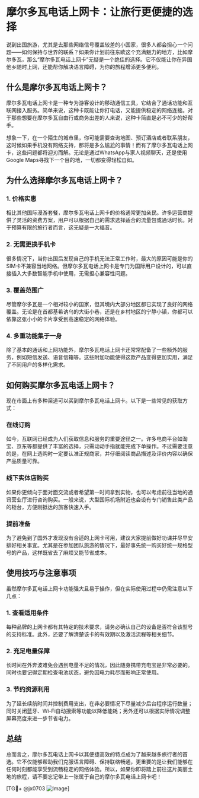 # 摩尔多瓦电话上网卡：让旅行更便捷的选择

说到出国旅游，尤其是去那些网络信号覆盖较差的小国家，很多人都会担心一个问题——如何保持与世界的联系？如果你计划前往东欧这个充满魅力的地方，比如摩尔多瓦，那么“摩尔多瓦电话上网卡”无疑是一个绝佳的选择。它不仅能让你在异国他乡随时上网，还能帮你解决语言障碍，为你的旅程增添更多便利。

## 什么是摩尔多瓦电话上网卡？

摩尔多瓦电话上网卡是一种专为游客设计的移动通信工具，它结合了通话功能和互联网接入服务。简单来说，这种卡既能让你打电话，又能提供稳定的网络连接。对于那些想要在摩尔多瓦自由行或商务出差的人来说，这种卡简直是必不可少的好帮手。

想象一下，在一个陌生的城市里，你可能需要查询地图、预订酒店或者联系朋友，这时候如果手机没有网络支持，那将是多么尴尬的事情！而有了摩尔多瓦电话上网卡，这些问题都将迎刃而解。无论是通过WhatsApp与家人视频聊天，还是使用Google Maps寻找下一个目的地，一切都变得轻松自如。

## 为什么选择摩尔多瓦电话上网卡？

### 1. **价格实惠**
相比其他国际漫游套餐，摩尔多瓦电话上网卡的价格通常更加亲民。许多运营商提供了灵活的资费方案，用户可以根据自己的需求选择适合的流量包或通话时长。对于预算有限的旅行者而言，这无疑是一大福音。

### 2. **无需更换手机卡**
很多情况下，当你出国后发现自己的手机无法正常工作时，最大的原因可能是你的SIM卡不兼容当地网络。但摩尔多瓦电话上网卡是专门为国际用户设计的，可以直接插入大多数智能手机中使用，无需担心兼容性问题。

### 3. **覆盖范围广**
尽管摩尔多瓦是一个相对较小的国家，但其境内大部分地区都已实现了良好的网络覆盖。无论是在首都基希讷乌的大街小巷，还是在乡村地区的宁静小镇，你都可以依靠这张小小的卡片享受到高速稳定的网络体验。

### 4. **多重功能集于一身**
除了基本的通话和上网功能外，摩尔多瓦电话上网卡还常常配备了一些额外的服务，例如短信发送、语音信箱等。这些附加功能使得这款产品变得更加实用，满足了不同用户的多样化需求。

## 如何购买摩尔多瓦电话上网卡？

现在市面上有多种渠道可以买到摩尔多瓦电话上网卡。以下是一些常见的获取方式：

### 在线订购
如今，互联网已经成为人们获取信息和服务的重要途径之一。许多电商平台如淘宝、京东等都提供了丰富的选择，只需动动手指就能完成下单操作。不过需要注意的是，在网上选购时一定要认准正规商家，并仔细阅读商品描述及评价内容以确保产品质量可靠。

### 线下实体店购买
如果你更倾向于面对面交流或者希望第一时间拿到实物，也可以考虑前往当地的通讯营业厅进行咨询购买。一般来说，大型国际机场附近也会设有专门销售此类产品的柜台，方便刚抵达的旅客快速入手。

### 提前准备
为了避免到了国外才发现没有合适的上网卡可用，建议大家提前做好功课并尽早安排好相关事宜。尤其是在参加团队旅游的情况下，最好事先统一购买好统一规格型号的产品，这样既省去了麻烦又能节省成本。

## 使用技巧与注意事项

虽然摩尔多瓦电话上网卡功能强大且易于操作，但在实际使用过程中仍需注意以下几点：

### 1. 查看适用条件
每种品牌的上网卡都有其特定的技术要求，请务必确认自己的设备是否符合该型号的支持标准。此外，还要了解清楚该卡的有效期以及激活流程等相关细节。

### 2. 充足电量保障
长时间在外奔波难免会遇到电量不足的情况，因此随身携带充电宝是非常必要的。同时也要记得定期检查电池状态，避免因电力耗尽而影响正常使用。

### 3. 节约资源利用
为了延长续航时间并控制费用支出，在非必要情况下尽量减少后台程序运行数量；同时关闭蓝牙、Wi-Fi自动搜索等功能以降低能耗；另外还可以根据实际情况调整屏幕亮度来进一步节省电力。

## 总结

总而言之，摩尔多瓦电话上网卡以其便捷高效的特点成为了越来越多旅行者的首选。它不仅能够帮助我们克服语言障碍、保持联络畅通，更重要的是让我们能够在任何时刻都能享受到流畅稳定的网络体验。所以，如果你即将踏上前往这片美丽土地的旅程，请不要忘记带上一张属于自己的摩尔多瓦电话上网卡吧！

[TG💪+ @jx0703 ![Image](https://github.com/user-attachments/assets/dbca1d08-cadb-493c-b0ec-ad6f7a83f270)]